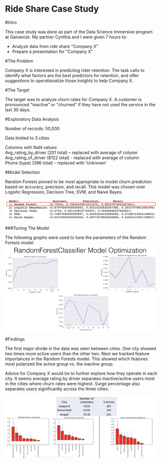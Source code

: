 # Ride Share Case Study

#Intro 

This case study was done as part of the Data Science Immersive program at Galvanize. My partner Cynthia and I were given 7 hours to:
  - Analyze data from ride share "Company X" 
  - Prepare a presentation for "Company X"

#The Problem

Company X is interested in predicting rider retention. The task calls to identify what factors are the best predictors for retention, and offer suggestions to operationalize those insights to help Company X. 

#The Target

The target was to analyze churn rates for Company X. A customer is pronounced "inactive" or "churned" if they have not used the service in the last 30 days. 

#Exploratory Data Analysis

Number of records: 50,000

Data limited to 3 cities

Columns with NaN values:<br>
Avg_rating_by_driver (201 total) – replaced with average of column<br>
Avg_rating_of_driver (8122 total) - replaced with average of column<br>
Phone (type) (396 total) - replaced with ‘Unknown’<br>

#Model Selection

Random Forests proved to be most appropriate to model churn prediction based on accuracy, precision, and recall. This model was chosen over Logistic Regression, Decision Tree, SVM, and Naive Bayes. 
 
![Model Selection](/model_choosing.png?raw=true "Choosing a Model")

###Tuning The Model

The following graphs were used to tune the parameters of the Random Forests model.
![Model Tuning](/rf_parameters.png?raw=true "Tuning Our Model")

#Findings

The first major divide in the data was seen between cities. One city showed two times more active users than the other two. Next we tracked feature importances in the Random Forests model. This showed which features most polarized the active group vs. the inactive group. 

Advice for Company X would be to further explore how they operate in each city. It seems average rating by driver separates inactive/active users most in the cities where churn rates were highest. Surge percentage also separates users significantly across the three cities. 


![Model Tuning](/city_differences.png?raw=true "Tuning Our Model")

